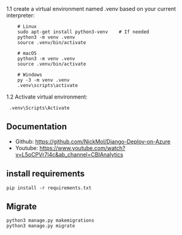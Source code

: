 1.1 create a virtual environment named .venv based on your current interpreter:
```
    # Linux
    sudo apt-get install python3-venv    # If needed
    python3 -m venv .venv
    source .venv/bin/activate

    # macOS
    python3 -m venv .venv
    source .venv/bin/activate

    # Windows
    py -3 -m venv .venv
    .venv\scripts\activate
```

1.2 Activate virtual environment:
   ```
    .venv\Scripts\Activate 
   ```

## Documentation
- Github: https://github.com/NickMol/Django-Deploy-on-Azure
- Youtube: https://www.youtube.com/watch?v=L5oCPVr7l4c&ab_channel=CBIAnalytics

## install requirements
```
pip install -r requirements.txt
```

## Migrate 
```
python3 manage.py makemigrations
python3 manage.py migrate
```
